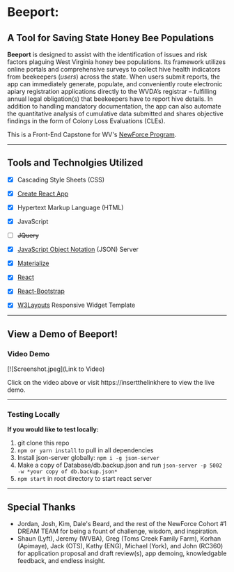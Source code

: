 # Beeport:
## A Tool for Saving State Honey Bee Populations



**Beeport** is designed to assist with the identification of issues and risk factors plaguing West Virginia honey bee populations. Its framework utilizes online portals and comprehensive surveys to collect hive health indicators from beekeepers (_users_) across the state. When users submit reports, the app can immediately generate, populate, and conveniently route electronic apiary registration applications directly to the WVDA’s registrar – fulfilling annual legal obligation(s) that beekeepers have to report hive details.  In addition to handling mandatory documentation, the app can also automate the quantitative analysis of cumulative data submitted and shares objective findings in the form of Colony Loss Evaluations (CLEs).

This is a Front-End Capstone for WV's [NewForce Program](https://newforce.co/).



----------------------------------------
## Tools and Technolgies Utilized
- [X] Cascading Style Sheets (CSS)
- [X] [Create React App](https://github.com/facebook/create-react-app)
- [X] Hypertext Markup Language (HTML)
- [X] JavaScript
- [ ] ~~JQuery~~
- [X] [JavaScript Object Notation](https://github.com/typicode/json-server) (JSON) Server
- [X] [Materialize](https://materializecss.com/)
- [X] [React](https://reactjs.org/docs/getting-started.html)
- [X] [React-Bootstrap](https://react-bootstrap.github.io/)
- [X] [W3Layouts](https://w3layouts.com/) Responsive Widget Template



----------------------------------------
## View a Demo of Beeport!

### Video Demo

[![Screenshot.jpeg](Link to Video)

Click on the video above or visit https://insertthelinkhere to view the live demo.



----------------------------------------
### Testing Locally
**If you would like to test locally:**
1. git clone this repo
2. `npm or yarn install` to pull in all dependencies
3. Install json-server globally: `npm i -g json-server`
4. Make a copy of Database/db.backup.json and run `json-server -p 5002 -w *your copy of db.backup.json*`
5. `npm start` in root directory to start react server



----------------------------------------
## Special Thanks

 - Jordan, Josh, Kim, Dale's Beard, and the rest of the NewForce Cohort #1 DREAM TEAM for being a fount of challenge, wisdom, and inspiration.
 - Shaun (Lyft), Jeremy (WVBA), Greg (Toms Creek Family Farm), Korhan (Apimaye), Jack (OTS), Kathy (ENG), Michael (York), and John (RC360) for application proposal and draft review(s), app demoing, knowledgable feedback, and endless insight.
 

